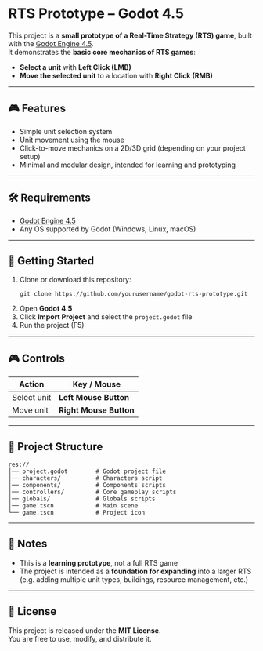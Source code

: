# RTS Prototype – Godot 4.5

This project is a **small prototype of a Real-Time Strategy (RTS) game**, built with the [Godot Engine 4.5](https://godotengine.org/).  
It demonstrates the **basic core mechanics of RTS games**:

- **Select a unit** with **Left Click (LMB)**  
- **Move the selected unit** to a location with **Right Click (RMB)**

---

## 🎮 Features
- Simple unit selection system  
- Unit movement using the mouse  
- Click-to-move mechanics on a 2D/3D grid (depending on your project setup)  
- Minimal and modular design, intended for learning and prototyping  

---

## 🛠️ Requirements
- [Godot Engine 4.5](https://godotengine.org/download)  
- Any OS supported by Godot (Windows, Linux, macOS)  

---

## 🚀 Getting Started
1. Clone or download this repository:
   ```
   git clone https://github.com/yourusername/godot-rts-prototype.git
   ```
2. Open **Godot 4.5**  
3. Click **Import Project** and select the `project.godot` file  
4. Run the project (F5)  

---

## 🎮 Controls
| Action        | Key / Mouse             |
|---------------|-------------------------|
| Select unit   | **Left Mouse Button**   |
| Move unit     | **Right Mouse Button**  |

---

## 📂 Project Structure
```
res://
│── project.godot        # Godot project file
│── characters/          # Characters script
│── components/          # Components scripts
│── controllers/         # Core gameplay scripts
│── globals/             # Globals scripts
│── game.tscn            # Main scene
└── game.tscn            # Project icon
```

---

## 📌 Notes
- This is a **learning prototype**, not a full RTS game  
- The project is intended as a **foundation for expanding** into a larger RTS (e.g. adding multiple unit types, buildings, resource management, etc.)  

---

## 📜 License
This project is released under the **MIT License**.  
You are free to use, modify, and distribute it.
